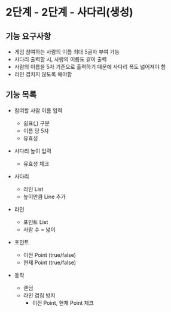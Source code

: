 # 2단계 - 2단계 - 사다리(생성)

## 기능 요구사항

- 게임 참여하는 사람의 이름 최대 5글자 부여 가능
- 사다리 출력할 시, 사람의 이름도 같이 출력
- 사람의 이름을 5자 기준으로 출력하기 때문에 사다리 폭도 넓어져야 함
- 라인 겹치지 않도록 해야함


## 기능 목록
- 참여할 사람 이름 입력
    - 쉼표(,) 구분
    - 이름 당 5자
    - 유효성


- 사다리 높이 입력
    - 유효성 체크


- 사다리
    - 라인 List
    - 높이만큼 Line 추가


- 라인
    - 포인트 List
    - 사람 수 = 넓이


- 포인트
    - 이전 Point (true/false)
    - 현재 Point (true/false)


- 동작
    - 랜덤
    - 라인 겹침 방지
        - 이전 Point, 현재 Point 체크
 
